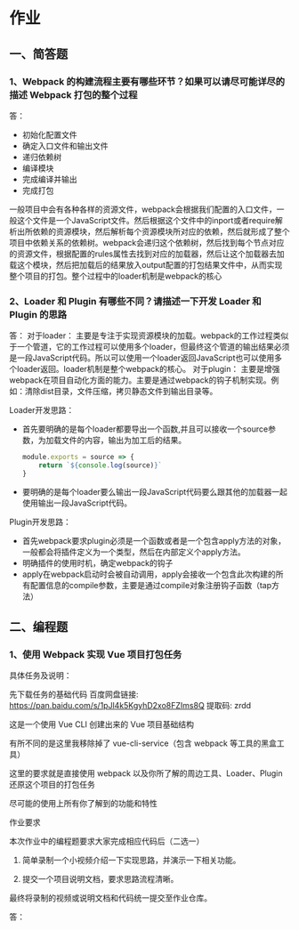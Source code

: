 # 作业

## 一、简答题

### 1、Webpack 的构建流程主要有哪些环节？如果可以请尽可能详尽的描述 Webpack 打包的整个过程

答：

- 初始化配置文件
- 确定入口文件和输出文件
- 递归依赖树
- 编译模块
- 完成编译并输出
- 完成打包

一般项目中会有各种各样的资源文件，webpack会根据我们配置的入口文件，一般这个文件是一个JavaScript文件。然后根据这个文件中的inport或者require解析出所依赖的资源模块，然后解析每个资源模块所对应的依赖，然后就形成了整个项目中依赖关系的依赖树。webpack会递归这个依赖树，然后找到每个节点对应的资源文件，根据配置的rules属性去找到对应的加载器，然后让这个加载器去加载这个模块，然后把加载后的结果放入output配置的打包结果文件中，从而实现整个项目的打包。整个过程中的loader机制是webpack的核心

### 2、Loader 和 Plugin 有哪些不同？请描述一下开发 Loader 和 Plugin 的思路

答：
对于loader：
主要是专注于实现资源模块的加载。webpack的工作过程类似于一个管道，它的工作过程可以使用多个loader，但最终这个管道的输出结果必须是一段JavaScript代码。所以可以使用一个loader返回JavaScript也可以使用多个loader返回。loader机制是整个webpack的核心。
对于plugin：
主要是增强webpack在项目自动化方面的能力。主要是通过webpack的钩子机制实现。例如：清除dist目录，文件压缩，拷贝静态文件到输出目录等。

Loader开发思路：

- 首先要明确的是每个loader都要导出一个函数,并且可以接收一个source参数，为加载文件的内容，输出为加工后的结果。

  ```js
  module.exports = source => {
      return `${console.log(source)}`
  }
  ```

- 要明确的是每个loader要么输出一段JavaScript代码要么跟其他的加载器一起使用输出一段JavaScript代码。

Plugin开发思路：

- 首先webpack要求plugin必须是一个函数或者是一个包含apply方法的对象，一般都会将插件定义为一个类型，然后在内部定义个apply方法。
- 明确插件的使用时机，确定webpack的钩子
- apply在webpack启动时会被自动调用，apply会接收一个包含此次构建的所有配置信息的compile参数，主要是通过compile对象注册钩子函数（tap方法）

## 二、编程题

### 1、使用 Webpack 实现 Vue 项目打包任务

具体任务及说明：

先下载任务的基础代码  百度网盘链接: https://pan.baidu.com/s/1pJl4k5KgyhD2xo8FZIms8Q 提取码: zrdd

这是一个使用 Vue CLI 创建出来的 Vue 项目基础结构

有所不同的是这里我移除掉了 vue-cli-service（包含 webpack 等工具的黑盒工具）

这里的要求就是直接使用 webpack 以及你所了解的周边工具、Loader、Plugin 还原这个项目的打包任务

尽可能的使用上所有你了解到的功能和特性

作业要求

本次作业中的编程题要求大家完成相应代码后（二选一）

1.  简单录制一个小视频介绍一下实现思路，并演示一下相关功能。

2.  提交一个项目说明文档，要求思路流程清晰。

最终将录制的视频或说明文档和代码统一提交至作业仓库。

答：
